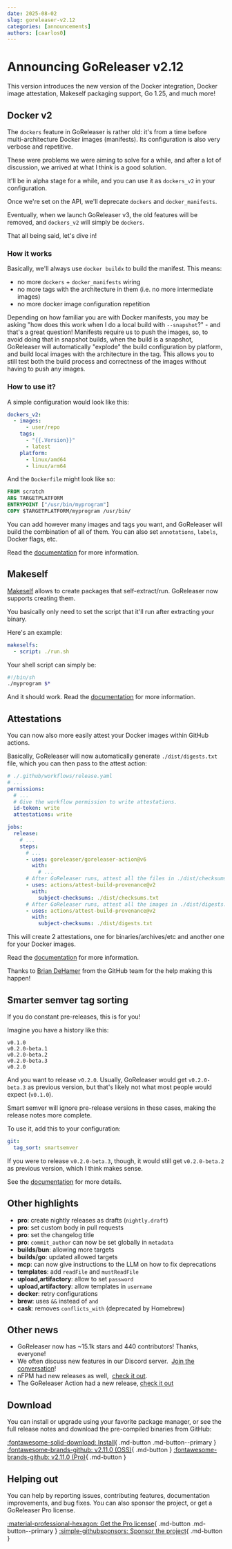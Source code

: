 ```yaml
---
date: 2025-08-02
slug: goreleaser-v2.12
categories: [announcements]
authors: [caarlos0]
---
```


# Announcing GoReleaser v2.12

This version introduces the new version of the Docker integration,
Docker image attestation,
Makeself packaging support,
Go 1.25,
and much more!

<!--more-->

## Docker v2

The `dockers` feature in GoReleaser is rather old:
it's from a time before multi-architecture Docker images (manifests).
Its configuration is also very verbose and repetitive.

These were problems we were aiming to solve for a while, and after a lot of
discussion, we arrived at what I think is a good solution.

It'll be in alpha stage for a while, and you can use it as `dockers_v2` in your
configuration.

Once we're set on the API, we'll deprecate `dockers` and `docker_manifests`.

Eventually, when we launch GoReleaser v3, the old features will be removed, and
`dockers_v2` will simply be `dockers`.

That all being said, let's dive in!

### How it works

Basically, we'll always use `docker buildx` to build the manifest.
This means:

- no more `dockers` + `docker_manifests` wiring
- no more tags with the architecture in them (i.e. no more intermediate images)
- no more docker image configuration repetition

Depending on how familiar you are with Docker manifests, you may be asking "how
does this work when I do a local build with `--snapshot`?" - and that's a great
question!
Manifests require us to push the images, so, to avoid doing that in snapshot
builds, when the build is a snapshot, GoReleaser will automatically "explode"
the build configuration by platform, and build local images with the
architecture in the tag.
This allows you to still test both the build process and correctness of the
images without having to push any images.

### How to use it?

A simple configuration would look like this:

```yaml title=".goreleaser.yaml"
dockers_v2:
  - images:
      - user/repo
    tags:
      - "{{.Version}}"
      - latest
    platform:
      - linux/amd64
      - linux/arm64
```

And the `Dockerfile` might look like so:

```dockerfile title="Dockerfile"
FROM scratch
ARG TARGETPLATFORM
ENTRYPOINT ["/usr/bin/myprogram"]
COPY $TARGETPLATFORM/myprogram /usr/bin/
```

You can add however many images and tags you want, and GoReleaser will build the
combination of all of them.
You can also set `annotations`, `labels`, Docker flags, etc.

Read the [documentation][docker-docs] for more information.

## Makeself

[Makeself][] allows to create packages that self-extract/run.
GoReleaser now supports creating them.

You basically only need to set the script that it'll run after extracting your
binary.

Here's an example:

```yaml title=".goreleaser.yaml"
makeselfs:
  - script: ./run.sh
```

Your shell script can simply be:

```sh title="run.sh"
#!/bin/sh
./myprogram $*
```

And it should work.
Read the [documentation][makeself-docs] for more information.

## Attestations

You can now also more easily attest your Docker images within GitHub actions.

Basically, GoReleaser will now automatically generate `./dist/digests.txt` file,
which you can then pass to the attest action:

```yaml
# ./.github/workflows/release.yaml
# ...
permissions:
  # ...
  # Give the workflow permission to write attestations.
  id-token: write
  attestations: write

jobs:
  release:
    # ...
    steps:
      # ...
      - uses: goreleaser/goreleaser-action@v6
        with:
          # ...
      # After GoReleaser runs, attest all the files in ./dist/checksums.txt:
      - uses: actions/attest-build-provenance@v2
        with:
          subject-checksums: ./dist/checksums.txt
      # After GoReleaser runs, attest all the images in ./dist/digests.txt:
      - uses: actions/attest-build-provenance@v2
        with:
          subject-checksums: ./dist/digests.txt
```

This will create 2 attestations, one for binaries/archives/etc and another one
for your Docker images.

Read the [documentation][attest] for more information.

Thanks to [Brian DeHamer](https://github.com/bdehamer) from the GitHub team for
the help making this happen!

## Smarter semver tag sorting

<!-- md:pro -->

If you do constant pre-releases, this is for you!

Imagine you have a history like this:

```
v0.1.0
v0.2.0-beta.1
v0.2.0-beta.2
v0.2.0-beta.3
v0.2.0
```

And you want to release `v0.2.0`.
Usually, GoReleaser would get `v0.2.0-beta.3` as previous version, but that's
likely not what most people would expect (`v0.1.0`).

Smart semver will ignore pre-release versions in these cases, making the release
notes more complete.

To use it, add this to your configuration:

```yaml title=".goreleaser.yaml"
git:
  tag_sort: smartsemver
```

If you were to release `v0.2.0-beta.3`, though, it would still get
`v0.2.0-beta.2` as previous version, which I think makes sense.

See the [documentation][smartsemver] for more details.

## Other highlights

- **pro**: create nightly releases as drafts (`nightly.draft`)
- **pro**: set custom body in pull requests
- **pro**: set the changelog title
- **pro**: `commit_author` can now be set globally in `metadata`
- **builds/bun**: allowing more targets
- **builds/go**: updated allowed targets
- **mcp**: can now give instructions to the LLM on how to fix deprecations
- **templates**: add `readFile` and `mustReadFile`
- **upload,artifactory**: allow to set `password`
- **upload,artifactory**: allow templates in `username`
- **docker**: retry configurations
- **brew**: uses `&&` instead of `and`
- **cask**: removes `conflicts_with` (deprecated by Homebrew)

## Other news

- GoReleaser now has ~15.1k stars and 440 contributors! Thanks, everyone!
- We often discuss new features in our Discord server. 
  [Join the conversation][discord]!
- nFPM had new releases as well, 
  [check it out](https://github.com/goreleaser/nfpm/releases).
- The GoReleaser Action had a new release,
  [check it out](https://github.com/goreleaser/goreleaser-action/releases)

## Download

You can install or upgrade using your favorite package manager, or see the
full release notes and download the pre-compiled binaries from GitHub:

[:fontawesome-solid-download: Install][install]{ .md-button .md-button--primary }
[:fontawesome-brands-github: v2.11.0 (OSS)][oss-rel]{ .md-button }
[:fontawesome-brands-github: v2.11.0 (Pro)][pro-rel]{ .md-button }

## Helping out

You can help by reporting issues, contributing features, documentation
improvements, and bug fixes.
You can also sponsor the project, or get a GoReleaser Pro license.

[:material-professional-hexagon: Get the Pro license][pro]{ .md-button .md-button--primary }
[:simple-githubsponsors: Sponsor the project][sponsor]{ .md-button }

[sponsor]: https://goreleaser.com/sponsors
[pro]: https://goreleaser.com/pro
[install]: https://goreleaser.com/install
[pro-rel]: https://github.com/goreleaser/goreleaser-pro/releases/tag/v2.12.0
[oss-rel]: https://github.com/goreleaser/goreleaser/releases/tag/v2.12.0
[discord]: https://goreleaser.com/discord
[Makeself]: https://makeself.io/
[makeself-docs]: https://goreleaser.com/customization/makeself
[docker-docs]: https://goreleaser.com/customization/dockers_v2/
[attest]: https://goreleaser.com/customization/attestations/
[smartsemver]: https://goreleaser.com/customization/git/#smart-semver-sorting
